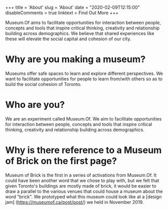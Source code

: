 +++
title = 'About'
slug = 'About'
date = "2020-02-09T12:15:00"
disableComments = true
linktext = Find Out More
+++

Museum.Of aims to facilitate opportunities for interaction between people, concepts and tools that inspire critical thinking, creativity and relationship building across demographics. We believe that shared experiences like these will elevate the social capital and cohesion of our city.

# Why are you making a museum?
Museums offer safe spaces to learn and explore different perspectives. We
want to facilitate opportunities for people to learn from/with others so as to
build the social cohesion of Toronto.

# Who are you?
We are an experiment called Museum.Of. We aim to facilitate opportunities
for interaction between people, concepts and tools that inspire critical
thinking, creativity and relationship building across demographics. 

# Why is there reference to a Museum of Brick on the first page?
Museum of Brick is the first in a series of activations from Museum.Of.  It could have been another word that we chose to play with, but we felt that given Toronto's buildings are mostly made of brick, it would be easier to draw a parallel to the various venues that could house a museum about the word "brick".  We prototyped what this museum could look like at a [design jam] (https://museumof.ca/post/post/) we held in November 2019. 
